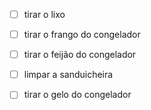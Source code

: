 
- [ ] tirar o lixo
- [ ] tirar o frango do congelador
- [ ] tirar o feijão do congelador
- [ ] limpar a sanduicheira
- [ ] tirar o gelo do congelador

